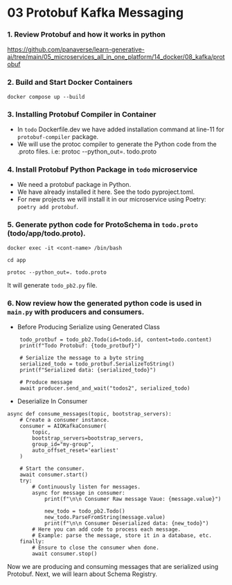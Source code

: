 # 03 Protobuf Kafka Messaging

### 1. Review Protobuf and how it works in python

https://github.com/panaverse/learn-generative-ai/tree/main/05_microservices_all_in_one_platform/14_docker/08_kafka/protobuf

### 2. Build and Start Docker Containers

`docker compose up --build`

### 3. Installing Protobuf Compiler in Container

- In `todo` Dockerfile.dev we have added installation command at line-11 for `protobuf-compiler` package. 
- We will use the protoc compiler to generate the Python code from the .proto files.  i.e: protoc --python_out=. todo.proto


### 4. Install Protobuf Python Package in `todo` microservice

- We need a protobuf package in Python.
- We have already installed it here. See the todo pyproject.toml.
- For new projects we will install it in our microservice using Poetry: `poetry add protobuf`.

### 5. Generate python code for ProtoSchema in `todo.proto` (todo/app/todo.proto).

```
docker exec -it <cont-name> /bin/bash

cd app

protoc --python_out=. todo.proto
```

It will generate `todo_pb2.py` file.

### 6. Now review how the generated python code is used in `main.py` with producers and consumers.

- Before Producing Serialize using Generated Class
```
    todo_protbuf = todo_pb2.Todo(id=todo.id, content=todo.content)
    print(f"Todo Protobuf: {todo_protbuf}")

    # Serialize the message to a byte string
    serialized_todo = todo_protbuf.SerializeToString()
    print(f"Serialized data: {serialized_todo}")
    
    # Produce message
    await producer.send_and_wait("todos2", serialized_todo)
```

- Deserialize In Consumer

```
async def consume_messages(topic, bootstrap_servers):
    # Create a consumer instance.
    consumer = AIOKafkaConsumer(
        topic,
        bootstrap_servers=bootstrap_servers,
        group_id="my-group",
        auto_offset_reset='earliest'
    )

    # Start the consumer.
    await consumer.start()
    try:
        # Continuously listen for messages.
        async for message in consumer:
            print(f"\n\n Consumer Raw message Vaue: {message.value}")

            new_todo = todo_pb2.Todo()
            new_todo.ParseFromString(message.value)
            print(f"\n\n Consumer Deserialized data: {new_todo}")
        # Here you can add code to process each message.
        # Example: parse the message, store it in a database, etc.
    finally:
        # Ensure to close the consumer when done.
        await consumer.stop()
```

Now we are producing and consuming messages that are serialized using Protobuf. Next, we will learn about Schema Registry.